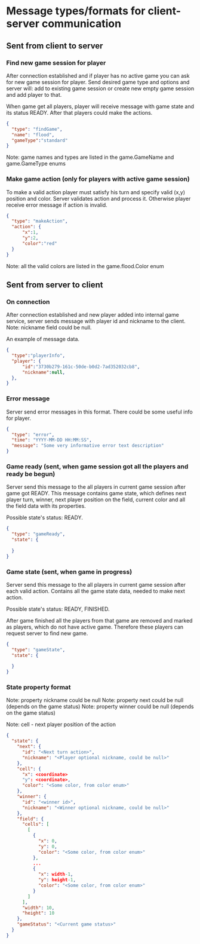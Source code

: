 # Message types/formats for client-server communication

## Sent from client to server

### Find new game session for player

After connection established and if player has no active game you can ask for new game 
session for player. Send desired game type and options and server will: add to existing 
game session or create new empty game session and add player to that.

When game get all players, player will receive message with game state and its status READY.
After that players could make the actions.

```json
{
  "type": "findGame",
  "name": "flood",
  "gameType":"standard"
}
```

Note: game names and types are listed in the game.GameName and game.GameType enums

### Make game action (only for players with active game session)

To make a valid action player must satisfy his turn and specify valid (x,y) position and color.
Server validates action and process it. Otherwise player receive error message if action is invalid.

```json
{
  "type": "makeAction",
  "action": {
      "x":1,
      "y":2,
      "color":"red"
  }
}

```

Note: all the valid colors are listed in the game.flood.Color enum

## Sent from server to client

### On connection

After connection established and new player added into internal game service,
server sends message with player id and nickname to the client.
Note: nickname field could be null.

An example of message data.

```json
{
  "type":"playerInfo",
  "player": {
      "id":"3730b279-161c-50de-b0d2-7ad352032cb8",
      "nickname":null,
  },
}
```

### Error message

Server send error messages in this format. 
There could be some useful info for player.

```json
{
  "type": "error",
  "time": "YYYY-MM-DD HH:MM:SS",
  "message": "Some very informative error text description" 
}
```

### Game ready (sent, when game session got all the players and ready be begun)

Server send this message to the all players in current game session after game got READY. 
This message contains game state, which defines next player turn, winner, next player 
position on the field, current color and all the field data with its properties.

Possible state's status: READY. 

```json
{
  "type": "gameReady",
  "state": {
    
  }
}
```

### Game state (sent, when game in progress)

Server send this message to the all players in current game session after each valid action. 
Contains all the game state data, needed to make next action.

Possible state's status: READY, FINISHED. 

After game finished all the players from that game are removed and marked as players, which
do not have active game. Therefore these players can request server to find new game.

```json
{
  "type": "gameState",
  "state": {
  
  }
}
```

### State property format

Note: property nickname could be null
Note: property next could be null (depends on the game status)
Note: property winner could be null (depends on the game status)

Note: cell - next player position of the action

```json
{
  "state": {
    "next": {
      "id": "<Next turn action>",
      "nickname": "<Player optional nickname, could be null>"
    },
    "cell": {
      "x": <coordinate>
      "y": <coordinate>,
      "color": "<Some color, from color enum>"
    },
    "winner": {
      "id": "<winner id>",
      "nickname": "<Winner optional nickname, could be null>"
    },
    "field": {
      "cells": [
        [
          {
            "x": 0,
            "y": 0,
            "color": "<Some color, from color enum>"
          },
          ...
          {
            "x": width-1,
            "y": height-1,
            "color": "<Some color, from color enum>"
          }
        ]
      ],
      "width": 10,
      "height": 10
    },
    "gameStatus": "<Current game status>"
  }
}
```